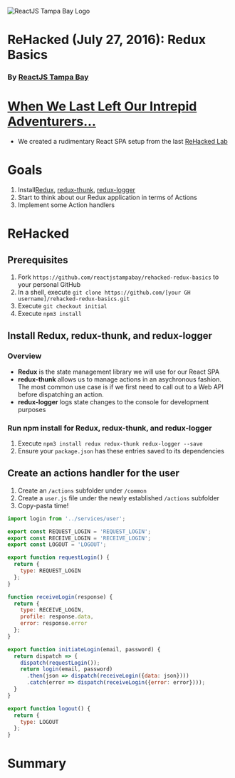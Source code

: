 ![ReactJS Tampa Bay Logo](https://avatars2.githubusercontent.com/u/18738421?v=3&s=200)

# ReHacked (July 27, 2016): Redux Basics
### By [ReactJS Tampa Bay](http://www.meetup.com/ReactJS-Tampa-Bay/)

# [When We Last Left Our Intrepid Adventurers...](#overview)

* We created a rudimentary React SPA setup from the last [ReHacked Lab](https://github.com/reactjstampabay/rehacked-spa-basics-solution-set)

# Goals

1. Install[Redux](), [redux-thunk](https://github.com/gaearon/redux-thunk), [redux-logger](https://github.com/gaearon/redux-logger)
1. Start to think about our Redux application in terms of Actions
1. Implement some Action handlers

# ReHacked

## Prerequisites

1. Fork `https://github.com/reactjstampabay/rehacked-redux-basics` to your personal GitHub
1. In a shell, execute `git clone https://github.com/[your GH username]/rehacked-redux-basics.git`
1. Execute `git checkout initial`
1. Execute `npm3 install`

## Install Redux, redux-thunk, and redux-logger

### Overview

* **Redux** is the state management library we will use for our React SPA
* **redux-thunk** allows us to manage actions in an asychronous fashion. The most common use case is if we first need to call out to a Web API before dispatching an action.
* **redux-logger** logs state changes to the console for development purposes

### Run npm install for Redux, redux-thunk, and redux-logger

1. Execute `npm3 install redux redux-thunk redux-logger --save`
1. Ensure your `package.json` has these entries saved to its dependencies

## Create an actions handler for the user

1. Create an `/actions` subfolder under `/common`
1. Create a `user.js` file under the newly established `/actions` subfolder
1. Copy-pasta time!

```javascript
import login from '../services/user';

export const REQUEST_LOGIN = 'REQUEST_LOGIN';
export const RECEIVE_LOGIN = 'RECEIVE_LOGIN';
export const LOGOUT = 'LOGOUT';

export function requestLogin() {
  return {
    type: REQUEST_LOGIN
  };
}

function receiveLogin(response) {
  return {
    type: RECEIVE_LOGIN,
    profile: response.data,
    error: response.error
  };
}

export function initiateLogin(email, password) {
  return dispatch => {
    dispatch(requestLogin());
    return login(email, password)
      .then(json => dispatch(receiveLogin({data: json})))
      .catch(error => dispatch(receiveLogin({error: error})));
  }
}

export function logout() {
  return {
    type: LOGOUT
  };
}
```

# Summary
